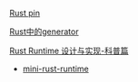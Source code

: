
[Rust pin](https://folyd.com/blog/rust-pin-unpin/)

[Rust中的generator](https://hsqstephenzhang.github.io/2021/11/24/rust/futures/future-explained0/)

[Rust Runtime 设计与实现-科普篇](https://www.ihcblog.com/rust-runtime-design-1/)
- [mini-rust-runtime](https://github.com/ihciah/mini-rust-runtime?tab=readme-ov-file)
